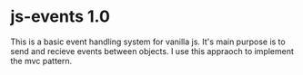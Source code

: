 # js-events 1.0
This is a basic event handling system for vanilla js. It's main purpose is to send and recieve events between objects.
I use this appraoch to implement the mvc pattern.